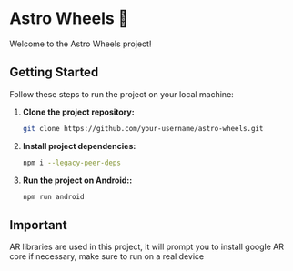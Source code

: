 # Astro Wheels 🚀

Welcome to the Astro Wheels project!

## Getting Started

Follow these steps to run the project on your local machine:

1. **Clone the project repository:**

   ```bash
   git clone https://github.com/your-username/astro-wheels.git

2. **Install project dependencies:**

   ```bash
   npm i --legacy-peer-deps

3. **Run the project on Android::**

   ```bash
   npm run android


## Important

AR libraries are used in this project, it will prompt you to install google AR core if necessary, make sure to run on a real device

